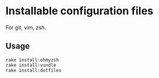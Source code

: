 # Installable configuration files

For git, vim, zsh.

## Usage

```
rake install:ohmyzsh
rake install:vundle
rake install:dotfiles
```
